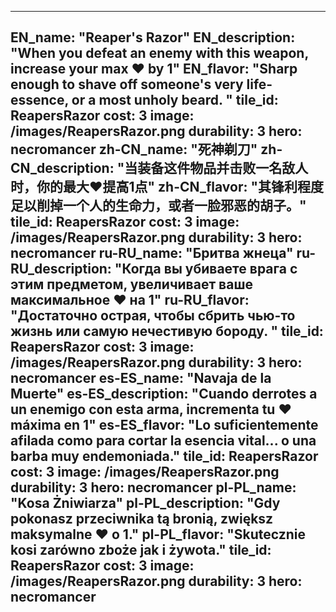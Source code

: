 ---

EN_name: "Reaper's Razor"
EN_description: "When you defeat an enemy with this weapon, increase your max ❤️ by 1"
EN_flavor: "Sharp enough to shave off someone's very life-essence, or a most unholy beard. "
tile_id: ReapersRazor
cost: 3
image: /images/ReapersRazor.png
durability: 3
hero: necromancer
zh-CN_name: "死神剃刀"
zh-CN_description: "当装备这件物品并击败一名敌人时，你的最大❤️提高1点"
zh-CN_flavor: "其锋利程度足以削掉一个人的生命力，或者一脸邪恶的胡子。"
tile_id: ReapersRazor
cost: 3
image: /images/ReapersRazor.png
durability: 3
hero: necromancer
ru-RU_name: "Бритва жнеца"
ru-RU_description: "Когда вы убиваете врага с этим предметом, увеличивает ваше максимальное ❤️ на 1"
ru-RU_flavor: "Достаточно острая, чтобы сбрить чью-то жизнь или самую нечестивую бороду. "
tile_id: ReapersRazor
cost: 3
image: /images/ReapersRazor.png
durability: 3
hero: necromancer
es-ES_name: "Navaja de la Muerte"
es-ES_description: "Cuando derrotes a un enemigo con esta arma, incrementa tu ❤️ máxima en 1"
es-ES_flavor: "Lo suficientemente afilada como para cortar la esencia vital... o una barba muy endemoniada."
tile_id: ReapersRazor
cost: 3
image: /images/ReapersRazor.png
durability: 3
hero: necromancer
pl-PL_name: "Kosa Żniwiarza"
pl-PL_description: "Gdy pokonasz przeciwnika tą bronią, zwiększ maksymalne ❤️ o 1."
pl-PL_flavor: "Skutecznie kosi zarówno zboże jak i żywota."
tile_id: ReapersRazor
cost: 3
image: /images/ReapersRazor.png
durability: 3
hero: necromancer
---